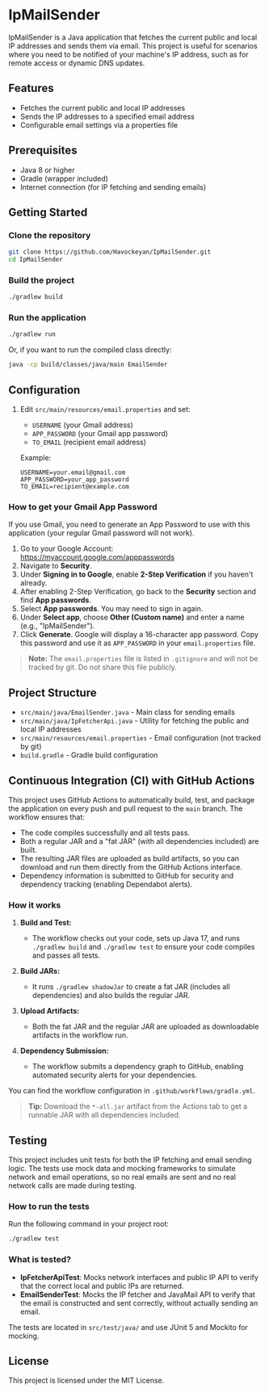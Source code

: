 # IpMailSender

IpMailSender is a Java application that fetches the current public and local IP addresses and sends them via email. This project is useful for scenarios where you need to be notified of your machine's IP address, such as for remote access or dynamic DNS updates.

## Features
- Fetches the current public and local IP addresses
- Sends the IP addresses to a specified email address
- Configurable email settings via a properties file

## Prerequisites
- Java 8 or higher
- Gradle (wrapper included)
- Internet connection (for IP fetching and sending emails)

## Getting Started

### Clone the repository
```sh
git clone https://github.com/Havockeyan/IpMailSender.git
cd IpMailSender
```

### Build the project
```sh
./gradlew build
```

### Run the application
```sh
./gradlew run
```

Or, if you want to run the compiled class directly:
```sh
java -cp build/classes/java/main EmailSender
```

## Configuration

1. Edit `src/main/resources/email.properties` and set:
   - `USERNAME` (your Gmail address)
   - `APP_PASSWORD` (your Gmail app password)
   - `TO_EMAIL` (recipient email address)

   Example:
   ```properties
   USERNAME=your.email@gmail.com
   APP_PASSWORD=your_app_password
   TO_EMAIL=recipient@example.com
   ```

### How to get your Gmail App Password

If you use Gmail, you need to generate an App Password to use with this application (your regular Gmail password will not work).

1. Go to your Google Account: https://myaccount.google.com/apppasswords
2. Navigate to **Security**.
3. Under **Signing in to Google**, enable **2-Step Verification** if you haven't already.
4. After enabling 2-Step Verification, go back to the **Security** section and find **App passwords**.
5. Select **App passwords**. You may need to sign in again.
6. Under **Select app**, choose **Other (Custom name)** and enter a name (e.g., "IpMailSender").
7. Click **Generate**. Google will display a 16-character app password. Copy this password and use it as `APP_PASSWORD` in your `email.properties` file.

> **Note:** The `email.properties` file is listed in `.gitignore` and will not be tracked by git. Do not share this file publicly.

## Project Structure
- `src/main/java/EmailSender.java` - Main class for sending emails
- `src/main/java/IpFetcherApi.java` - Utility for fetching the public and local IP addresses
- `src/main/resources/email.properties` - Email configuration (not tracked by git)
- `build.gradle` - Gradle build configuration

## Continuous Integration (CI) with GitHub Actions

This project uses GitHub Actions to automatically build, test, and package the application on every push and pull request to the `main` branch. The workflow ensures that:

- The code compiles successfully and all tests pass.
- Both a regular JAR and a "fat JAR" (with all dependencies included) are built.
- The resulting JAR files are uploaded as build artifacts, so you can download and run them directly from the GitHub Actions interface.
- Dependency information is submitted to GitHub for security and dependency tracking (enabling Dependabot alerts).

### How it works

1. **Build and Test:**
   - The workflow checks out your code, sets up Java 17, and runs `./gradlew build` and `./gradlew test` to ensure your code compiles and passes all tests.

2. **Build JARs:**
   - It runs `./gradlew shadowJar` to create a fat JAR (includes all dependencies) and also builds the regular JAR.

3. **Upload Artifacts:**
   - Both the fat JAR and the regular JAR are uploaded as downloadable artifacts in the workflow run.

4. **Dependency Submission:**
   - The workflow submits a dependency graph to GitHub, enabling automated security alerts for your dependencies.

You can find the workflow configuration in `.github/workflows/gradle.yml`.

> **Tip:** Download the `*-all.jar` artifact from the Actions tab to get a runnable JAR with all dependencies included.

## Testing

This project includes unit tests for both the IP fetching and email sending logic. The tests use mock data and mocking frameworks to simulate network and email operations, so no real emails are sent and no real network calls are made during testing.

### How to run the tests

Run the following command in your project root:

```sh
./gradlew test
```

### What is tested?
- **IpFetcherApiTest**: Mocks network interfaces and public IP API to verify that the correct local and public IPs are returned.
- **EmailSenderTest**: Mocks the IP fetcher and JavaMail API to verify that the email is constructed and sent correctly, without actually sending an email.

The tests are located in `src/test/java/` and use JUnit 5 and Mockito for mocking.

## License
This project is licensed under the MIT License.
